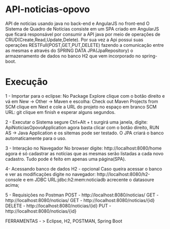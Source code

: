 # API-noticias-opovo
 API de notícias usando java no back-end e AngularJS no front-end
 O Sistema de Quadro de Notícias consiste em um SPA criado em AngularJS que ficará responsável por consumir a API java por meio de operações de CRUD(Create,Read,Update,Delete). Por sua vez a Api possui suas operações RESTFull(POST,GET,PUT,DELETE) fazendo a comunicação entre as mesmas e através do SPRING DATA JPA(JpaRepository) o armazenamento de dados no banco H2 que vem incorporado no spring-boot.
 
 
# Execução

 1 - Importar para o eclipse:
     No Package Explore clique com o botão direito e vá em
       New -> Other -> Maven e escolha:
       Check out Maven Projects from SCM
     clique em Next e cole a URL do projeto no espaço em branco
     SCM URL: git <url>
     clique em finish e esperar alguns segundos.
 
 2 - Executar o Sistema
     segure Ctrl+Alt + t
     surgirá uma janela, digite:
     ApiNoticiasOpovoApplication
     agora basta clicar com o botão
     direito, RUN AS -> Java Application
     e os sitemas pode ser testado.
     O JPA criará o banco automaticamente
     para o uso.
  
  3 - Interação no Navegador
      No browser digite:
      http://localhost:8080/home
      agora é só cadastrar as notícias
      que as mesmas serão listadas a cada
      novo cadastro. Tudo pode é feito em
      apenas uma página(SPA).
      
   4- Acessando banco de dados H2 - opcional
      Caso queira acessar o banco e 
      ver as modificações digite no
      navegador:
      http://localhost:8080/h2-console
      e em JDBC URL:jdbc:h2:mem:noticiadb
      acrecente o datasoure acima;
   
   5 - Requisições no Postman
     POST - http://localhost:8080/noticias/ 
     GET  -  http://localhost:8080/noticias/ 
     GET  -  http://localhost:8080/noticias/{id} 
     DELETE  - http://localhost:8080/noticias/{id} 
     PUT -  http://localhost:8080/noticias/{id} 
      
  FERRAMENTAS - > Eclipse, H2, POSTMAN, Spring Boot   
     
    
     
